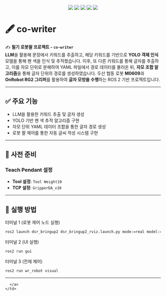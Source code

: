 <p align="center">
  <img src="https://img.shields.io/badge/ROS2-Humble-blue?logo=ros" />
  <img src="https://img.shields.io/badge/Python-3.10-yellow?logo=python" />
  <img src="https://img.shields.io/badge/OpenCV-4.x-green?logo=opencv" />
  <img src="https://img.shields.io/badge/Doosan-M0609-lightgrey?logo=doosan" />
  <img src="https://img.shields.io/badge/License-Apache%202.0-blue.svg?logo=apache" />
</p>


# 🖋️ co-writer

✍️ **필기 로봇팔 프로젝트 - `co-writer`**  
**LLM**을 활용해 문장에서 키워드를 추출하고, 해당 키워드를 기반으로 **YOLO 객체 인식** 모델을 통해 펜 색을 인식 및 추적했습니다. 이후, 또 다른 키워드를 통해 글자를 추출하고, 이를 자모 단위로 분해하여 YAML 파일에서 경로 데이터를 불러온 뒤, **자모 조합 알고리즘**을 통해 글자 단위의 경로를 생성하였습니다. 두산 협동 로봇 **M0609**과 **OnRobot RG2 그리퍼**를 활용하여 **글자 모방을 수행**하는 ROS 2 기반 프로젝트입니다.

---

## ✅ 주요 기능

- LLM을 활용한 키워드 추출 및 글자 생성
- YOLO 기반 펜 색 추적 알고리즘 구현
- 자모 단위 YAML 데이터 조합을 통한 글자 경로 생성
- 로봇 팔 제어를 통한 자동 글씨 작성 시스템 구현

---

## 🔧 사전 준비

### Teach Pendant 설정
- **Tool 설정**: `Tool Weight10`  
- **TCP 설정**: `GripperDA_v10`

---

## 🚀 실행 방법

터미널 1 (로봇 제어 노드 실행)
```bash
ros2 launch dsr_bringup2 dsr_bringup2_rviz.launch.py mode:=real model:=m0609 host:=192.168.1.100
```

터미널 2 (UI 실행)
```bash
ros2 run gui 
```

터미널 3 (전체 제어)
```bash
ros2 run wr_robot visual
```

---
      </a>
    </td>
  </tr>
</table>


